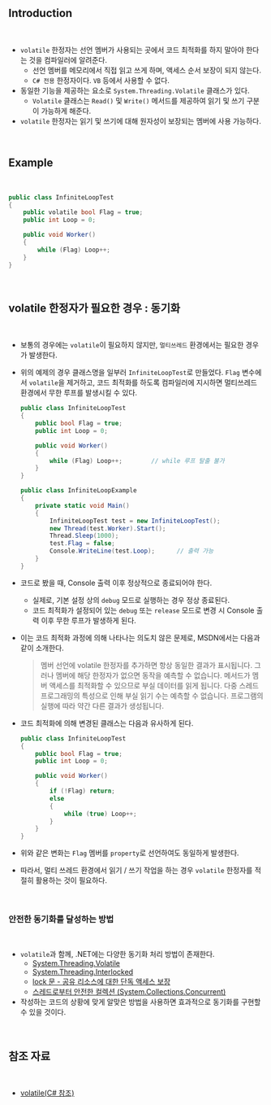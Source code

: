 ## Introduction

<br>

- `volatile` 한정자는 선언 멤버가 사용되는 곳에서 코드 최적화를 하지 말아야 한다는 것을 컴파일러에 알려준다. 
    - 선언 멤버를 메모리에서 직접 읽고 쓰게 하며, 액세스 순서 보장이 되지 않는다.
    - `C# 전용` 한정자이다. `VB` 등에서 사용할 수 없다.
- 동일한 기능을 제공하는 요소로 `System.Threading.Volatile` 클래스가 있다.
    - `Volatile` 클래스는 `Read()` 및 `Write()` 메서드를 제공하여 읽기 및 쓰기 구분이 가능하게 해준다.
- `volatile` 한정자는 읽기 및 쓰기에 대해 원자성이 보장되는 멤버에 사용 가능하다.

<br>

## Example

<br>

```cs
public class InfiniteLoopTest
{
    public volatile bool Flag = true;
    public int Loop = 0;

    public void Worker()
    {
        while (Flag) Loop++;
    }
}
```

<br>

## volatile 한정자가 필요한 경우 : 동기화

<br>

- 보통의 경우에는 `volatile`이 필요하지 않지만, `멀티쓰레드` 환경에서는 필요한 경우가 발생한다.
- 위의 예제의 경우 클래스명을 일부러 `InfiniteLoopTest`로 만들었다.
    `Flag` 변수에서 `volatile`을 제거하고, 코드 최적화를 하도록 컴파일러에 지시하면 멀티쓰레드 환경에서 무한 루프를 발생시킬 수 있다.
    ```cs
    public class InfiniteLoopTest
    {
        public bool Flag = true;
        public int Loop = 0;

        public void Worker()
        {
            while (Flag) Loop++;        // while 루프 탈출 불가
        }
    }
    ```

    ```cs
    public class InfiniteLoopExample
    {
        private static void Main()
        {
            InfiniteLoopTest test = new InfiniteLoopTest();
            new Thread(test.Worker).Start();
            Thread.Sleep(1000);
            test.Flag = false;
            Console.WriteLine(test.Loop);      // 출력 가능
        }
    }
    ```
- 코드로 봤을 때, Console 출력 이후 정상적으로 종료되어야 한다.
    - 실제로, 기본 설정 상의 `debug` 모드로 실행하는 경우 정상 종료된다.
    - 코드 최적화가 설정되어 있는 `debug` 또는 `release` 모드로 변경 시 Console 출력 이후 무한 루프가 발생하게 된다.
- 이는 코드 최적화 과정에 의해 나타나는 의도치 않은 문제로, MSDN에서는 다음과 같이 소개한다.
    > 멤버 선언에 volatile 한정자를 추가하면 항상 동일한 결과가 표시됩니다. 그러나 멤버에 해당 한정자가 없으면 동작을 예측할 수 없습니다. 메서드가 멤버 액세스를 최적화할 수 있으므로 부실 데이터를 읽게 됩니다. 다중 스레드 프로그래밍의 특성으로 인해 부실 읽기 수는 예측할 수 없습니다. 프로그램의 실행에 따라 약간 다른 결과가 생성됩니다.
- 코드 최적화에 의해 변경된 클래스는 다음과 유사하게 된다.
    ```cs
    public class InfiniteLoopTest
    {
        public bool Flag = true;
        public int Loop = 0;

        public void Worker()
        {
            if (!Flag) return;
            else
            {
                while (true) Loop++;
            }
        }
    }
    ```
- 위와 같은 변화는 `Flag` 멤버를 `property`로 선언하여도 동일하게 발생한다.
- 따라서, 멀티 쓰레드 환경에서 읽기 / 쓰기 작업을 하는 경우 `volatile` 한정자를 적절히 활용하는 것이 필요하다.

<br>

### 안전한 동기화를 달성하는 방법

<br>

- `volatile`과 함께, .NET에는 다양한 동기화 처리 방법이 존재한다.
    - [System.Threading.Volatile](https://learn.microsoft.com/ko-kr/dotnet/api/system.threading.volatile?view=net-7.0)
    - [System.Threading.Interlocked](https://learn.microsoft.com/ko-kr/dotnet/api/system.threading.interlocked?view=net-7.0)
    - [lock 문 - 공유 리소스에 대한 단독 액세스 보장](https://learn.microsoft.com/ko-kr/dotnet/csharp/language-reference/statements/lock)
    - [스레드로부터 안전한 컬렉션 (System.Collections.Concurrent)](https://learn.microsoft.com/ko-kr/dotnet/standard/collections/thread-safe/)
- 작성하는 코드의 상황에 맞게 알맞은 방법을 사용하면 효과적으로 동기화를 구현할 수 있을 것이다.

<br>

## 참조 자료

<br>

- [volatile(C# 참조)](https://learn.microsoft.com/ko-kr/dotnet/csharp/language-reference/keywords/volatile)